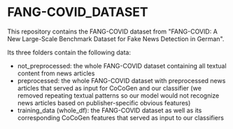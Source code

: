 # FANG-COVID_DATASET

This repository contains the FANG-COVID dataset from "FANG-COVID: A New Large-Scale Benchmark Dataset for Fake News Detection in German".

Its three folders contain the following data:

- not_preprocessed: the whole FANG-COVID dataset containing all textual content from news articles
- preprocessed: the whole FANG-COVID dataset with preprocessed news articles that served as input for CoCoGen and our classifier (we removed repeating textual patterns so our model would not recognize news articles based on publisher-specific obvious features)
- training_data (whole_df): the FANG-COVID dataset as well as its corresponding CoCoGen features that served as input to our classifiers
